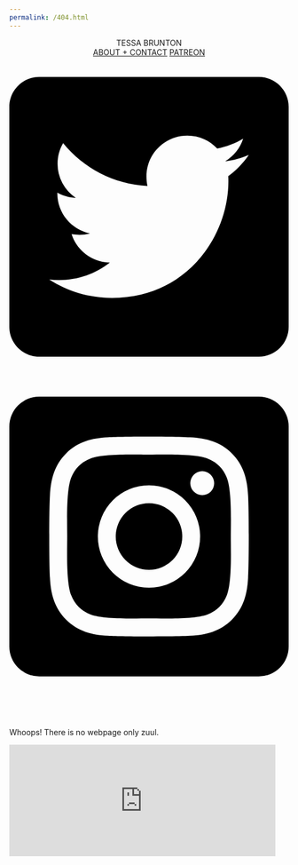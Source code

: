 ```yaml
---
permalink: /404.html
---
```


<!DOCTYPE html>
<html lang="en">
	<head>
    	<meta charset="utf-8">
   		<meta name="description" content="The comics of Tessa Brunton.">
    	<meta name="keywords" content="comics, cartoonist, graphic novel">
		<meta name="viewport" content="width=device-width, initial-scale=1">
		<title>Tessa Brunton</title>
		<link rel="preconnect" href="https://fonts.googleapis.com">
		<link rel="preconnect" href="https://fonts.gstatic.com" crossorigin>
		<link href="https://fonts.googleapis.com/css2?family=Fascinate&family=Roboto:wght@300;400;500;700&display=swap" rel="stylesheet">
		<!-- external CSS link -->
		<link rel="stylesheet" href="css/normalize.css">
		<link rel="stylesheet" href="css/style.css">
	</head>
	<header>
		<div class="logo"><div class="logo-triangle"></div>TESSA BRUNTON</div>
		<nav>
			<div class="nav-menu">
			<a href="./contact/" class="nav-link">ABOUT + CONTACT</a>
			<a href="https://www.patreon.com/tessabrunton" class="nav-link" target="_blank">PATREON</a>
			<a href="https://twitter.com/tessabrunton" class="nav-link" target="_blank"><svg class="twitter-icon" xmlns="http://www.w3.org/2000/svg" viewBox="0 0 448 512"><!--! Font Awesome Pro 6.2.0 by @fontawesome - https://fontawesome.com License - https://fontawesome.com/license (Commercial License) Copyright 2022 Fonticons, Inc. --><path d="M400 32H48C21.5 32 0 53.5 0 80v352c0 26.5 21.5 48 48 48h352c26.5 0 48-21.5 48-48V80c0-26.5-21.5-48-48-48zm-48.9 158.8c.2 2.8.2 5.7.2 8.5 0 86.7-66 186.6-186.6 186.6-37.2 0-71.7-10.8-100.7-29.4 5.3.6 10.4.8 15.8.8 30.7 0 58.9-10.4 81.4-28-28.8-.6-53-19.5-61.3-45.5 10.1 1.5 19.2 1.5 29.6-1.2-30-6.1-52.5-32.5-52.5-64.4v-.8c8.7 4.9 18.9 7.9 29.6 8.3a65.447 65.447 0 0 1-29.2-54.6c0-12.2 3.2-23.4 8.9-33.1 32.3 39.8 80.8 65.8 135.2 68.6-9.3-44.5 24-80.6 64-80.6 18.9 0 35.9 7.9 47.9 20.7 14.8-2.8 29-8.3 41.6-15.8-4.9 15.2-15.2 28-28.8 36.1 13.2-1.4 26-5.1 37.8-10.2-8.9 13.1-20.1 24.7-32.9 34z"/></svg></a>
			<a href="https://www.instagram.com/tessabrunton/" class="nav-link" target="_blank"><svg class="instagram-icon" xmlns="http://www.w3.org/2000/svg" viewBox="0 0 448 512"><!--! Font Awesome Pro 6.2.0 by @fontawesome - https://fontawesome.com License - https://fontawesome.com/license (Commercial License) Copyright 2022 Fonticons, Inc. --><path d="M224,202.66A53.34,53.34,0,1,0,277.36,256,53.38,53.38,0,0,0,224,202.66Zm124.71-41a54,54,0,0,0-30.41-30.41c-21-8.29-71-6.43-94.3-6.43s-73.25-1.93-94.31,6.43a54,54,0,0,0-30.41,30.41c-8.28,21-6.43,71.05-6.43,94.33S91,329.26,99.32,350.33a54,54,0,0,0,30.41,30.41c21,8.29,71,6.43,94.31,6.43s73.24,1.93,94.3-6.43a54,54,0,0,0,30.41-30.41c8.35-21,6.43-71.05,6.43-94.33S357.1,182.74,348.75,161.67ZM224,338a82,82,0,1,1,82-82A81.9,81.9,0,0,1,224,338Zm85.38-148.3a19.14,19.14,0,1,1,19.13-19.14A19.1,19.1,0,0,1,309.42,189.74ZM400,32H48A48,48,0,0,0,0,80V432a48,48,0,0,0,48,48H400a48,48,0,0,0,48-48V80A48,48,0,0,0,400,32ZM382.88,322c-1.29,25.63-7.14,48.34-25.85,67s-41.4,24.63-67,25.85c-26.41,1.49-105.59,1.49-132,0-25.63-1.29-48.26-7.15-67-25.85s-24.63-41.42-25.85-67c-1.49-26.42-1.49-105.61,0-132,1.29-25.63,7.07-48.34,25.85-67s41.47-24.56,67-25.78c26.41-1.49,105.59-1.49,132,0,25.63,1.29,48.33,7.15,67,25.85s24.63,41.42,25.85,67.05C384.37,216.44,384.37,295.56,382.88,322Z"/></svg></a>
			</div>
			<div class="hamburger">
				<span class="bar"></span>
				<span class="bar"></span>
				<span class="bar"></span>
			</div>
		</nav>
		</header>
	<body>
        <section class="error-wrapper">
            <p>Whoops! There is no webpage only zuul.</p>
            <iframe src="https://giphy.com/embed/3o72EWjOfztsfNW04E" width="480" height="201" frameBorder="0" class="giphy-embed" allowFullScreen></iframe><p><a href="https://giphy.com/gifs/ghostbustersmovies-ghostbusters-original-3o72EWjOfztsfNW04E"></a></p>
        </section>
		<script type="text/javascript" src="js/main.js"></script>
	</body>
</html>



